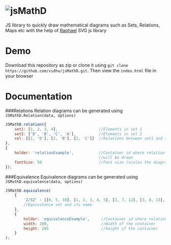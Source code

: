 ![jsMathD](http://imgur.com/57v24ZY.png)
=======

JS library to quickly draw mathematical diagrams such as Sets, Relations, Maps etc
with the help of [Raphael](http://raphaeljs.com/) SVG js library

Demo
=======
Download this repository as zip or clone it using 
`git clone https://github.com/vidhu/jsMathD.git`. Then view the `index.html` file in your browser

Documentation
=======
###Relations
Relation diagrams can be generated using `JSMathD.Relation(data, options)`
```javascript
JSMathD.relation({
    set1: [1, 2, 3, 4],                  //Elements in set 1
    set2: ['D', 'B', 'C', 'A'],          //Elements in set 2
    rel: [[1, 'D'], [2, 'B'], [2, 'C']]  //Relations between set1 and set 2
},
{
    holder: 'relationExample',           //Container id where relation diagram
                                         //will be drawn
    fontSize: 50                         //Font size (scales the diagram)
}); 
```

###Equivalence
Equivalence diagrams can be generated using `JSMathD.equivalence(data, options)`
```javascript
JSMathD.equivalence(
    {
        'Z/5Z' : [[0, 5, 10], [1, 2, 3, 4, 5], [2, 7, 12], [3, 8, 13], 2, 3, 4]
        //Equivalence set and its name
    },
    {
        holder: 'equivalenceExample',     //Container id where relation diagram
        width: 200,                       //Width of the container
        height: 205                       //height of the container
    }
); 
```
